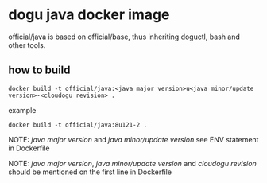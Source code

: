 # dogu java docker image

official/java is based on official/base, thus inheriting doguctl, bash and other tools.

## how to build

    docker build -t official/java:<java major version>u<java minor/update version>-<cloudogu revision> .

example

    docker build -t official/java:8u121-2 .


NOTE: _java major version_ and _java minor/update version_ see ENV statement in Dockerfile

NOTE: _java major version_, _java minor/update version_ and _cloudogu revision_ should be mentioned on the first line in Dockerfile

